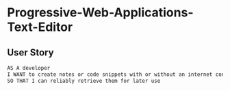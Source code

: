 # Progressive-Web-Applications-Text-Editor

## User Story

```md
AS A developer
I WANT to create notes or code snippets with or without an internet connection
SO THAT I can reliably retrieve them for later use
```
